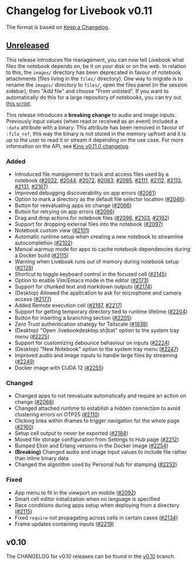 # Changelog for Livebook v0.11

The format is based on [Keep a Changelog](https://keepachangelog.com/en/1.0.0/).

## [Unreleased](https://github.com/livebook-dev/livebook/tree/main)

This release introduces file management, you can now tell Livebook what files the notebook depends on, be it on your disk or on the web. In relation to this, the `images/` directory has been deprecated in favour of notebook attachments (files living in the `files/` directory). One way to migrate is to rename the `images/` directory to `files/`, open the files panel (in the session sidebar), then "Add file" and choose "From unlisted". If you want to automatically do this for a large repository of notebooks, you can try out [this script](https://gist.github.com/jonatanklosko/20e28aa772a888a25a829337a4b805e1).

This release introduces a **breaking change** to audio and image inputs. Previously input values (when read or received as an event) included a `:data` attribute with a binary. This attribute has been removed in favour of `:file_ref`, this way the binary is not stored in the memory upfront and it is up to the user to read it or stream it depending on the use case. For more information on the API, see [Kino v0.11.0 changelog](https://github.com/livebook-dev/kino/blob/main/CHANGELOG.md#user-content-v0110-2023-10-06).

### Added

* Introduced file management to track and access files used by a notebook ([#2022](https://github.com/livebook-dev/livebook/pull/2022), [#2044](https://github.com/livebook-dev/livebook/pull/2044), [#2072](https://github.com/livebook-dev/livebook/pull/2072), [#2083](https://github.com/livebook-dev/livebook/pull/2083), [#2085](https://github.com/livebook-dev/livebook/pull/2085), [#2111](https://github.com/livebook-dev/livebook/pull/2111), [#2112](https://github.com/livebook-dev/livebook/pull/2112), [#2113](https://github.com/livebook-dev/livebook/pull/2113), [#2131](https://github.com/livebook-dev/livebook/pull/2131), [#2167](https://github.com/livebook-dev/livebook/pull/2167))
* Improved debugging discoverability on app errors ([#2061](https://github.com/livebook-dev/livebook/pull/2061))
* Option to mark a directory as the default file selector location ([#2046](https://github.com/livebook-dev/livebook/pull/2046))
* Button for reevaluating apps on change ([#2066](https://github.com/livebook-dev/livebook/pull/2066))
* Button for retrying on app errors ([#2066](https://github.com/livebook-dev/livebook/pull/2066))
* Drag and drop actions for notebook files ([#2096](https://github.com/livebook-dev/livebook/pull/2096), [#2103](https://github.com/livebook-dev/livebook/pull/2103), [#2192](https://github.com/livebook-dev/livebook/pull/2192))
* Support for dropping external files into the notebook ([#2097](https://github.com/livebook-dev/livebook/pull/2097))
* Notebook custom view ([#2101](https://github.com/livebook-dev/livebook/pull/2101))
* Automatic runtime setup when creating a new notebook to streamline autocompletion ([#2102](https://github.com/livebook-dev/livebook/pull/2102))
* Manual warmup mode for apps to cache notebook dependencies during a Docker build ([#2115](https://github.com/livebook-dev/livebook/pull/2115))
* Warning when Livebook runs out of memory during notebook setup ([#2128](https://github.com/livebook-dev/livebook/pull/2128))
* Shortcut to toggle keyboard control in the focused cell ([#2145](https://github.com/livebook-dev/livebook/pull/2145))
* Option to enable Vim/Emacs mode in the editor ([#2173](https://github.com/livebook-dev/livebook/pull/2173))
* Support for chunked text and markdown outputs ([#2174](https://github.com/livebook-dev/livebook/pull/2174))
* (Desktop) Allowed the application to ask for microphone and camera access ([#2177](https://github.com/livebook-dev/livebook/pull/2177))
* Added Remote execution cell ([#2197](https://github.com/livebook-dev/livebook/pull/2197), [#2217](https://github.com/livebook-dev/livebook/pull/2217))
* Support for getting temporary directory tied to runtime lifetime ([#2204](https://github.com/livebook-dev/livebook/pull/2204))
* Button for inserting a branching section ([#2205](https://github.com/livebook-dev/livebook/pull/2205))
* Zero Trust authentication strategy for Tailscale ([#1938](https://github.com/livebook-dev/livebook/pull/1938))
* (Desktop) "Open .livebookdesktop.sh|bat" option to the system tray menu ([#2225](https://github.com/livebook-dev/livebook/pull/2225))
* Support for customizing debounce behaviour on inputs ([#2224](https://github.com/livebook-dev/livebook/pull/2224))
* (Desktop) "New Notebook" option to the system tray menu ([#2247](https://github.com/livebook-dev/livebook/pull/2247))
* Improved audio and image inputs to handle large files by streaming ([#2249](https://github.com/livebook-dev/livebook/pull/2249))
* Docker image with CUDA 12 ([#2255](https://github.com/livebook-dev/livebook/pull/2255))

### Changed

* Changed apps to not reevaluate automatically and require an action on change ([#2066](https://github.com/livebook-dev/livebook/pull/2066))
* Changed attached runtime to establish a hidden connection to avoid clustering errors on OTP25 ([#2110](https://github.com/livebook-dev/livebook/pull/2110))
* Clicking links within iframes to trigger navigation for the whole page ([#2160](https://github.com/livebook-dev/livebook/pull/2160))
* Setup cell output to never be exported ([#2184](https://github.com/livebook-dev/livebook/pull/2184))
* Moved file storage configuration from Settings to Hub page ([#2212](https://github.com/livebook-dev/livebook/pull/2212))
* Bumped Elixir and Erlang versions in the Docker image ([#2254](https://github.com/livebook-dev/livebook/pull/2254))
* **(Breaking)** Changed audio and image input values to include file rather than inline binary data
* Changed the algorithm used by Personal hub for stamping ([#2252](https://github.com/livebook-dev/livebook/pull/2252))

### Fixed

* App menu to fit in the viewport on mobile ([#2092](https://github.com/livebook-dev/livebook/pull/2092))
* Smart cell editor initialization when no language is specified
* Race conditions during apps setup when deploying from a directory ([#2115](https://github.com/livebook-dev/livebook/pull/2115))
* Fixed `require` not propagating across cells in certain cases ([#2134](https://github.com/livebook-dev/livebook/pull/2134))
* Frame updates containing inputs ([#2219](https://github.com/livebook-dev/livebook/pull/2219))

## v0.10

The CHANGELOG for v0.10 releases can be found in the [v0.10](https://github.com/livebook-dev/livebook/tree/v0.10/CHANGELOG.md) branch.
